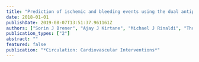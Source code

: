 ```yaml
---
title: "Prediction of ischemic and bleeding events using the dual antiplatelet therapy score in an unrestricted percutaneous coronary intervention population: analysis from the ADAPT-DES registry"
date: 2018-01-01
publishDate: 2019-08-07T13:51:37.961161Z
authors: ["Sorin J Brener", "Ajay J Kirtane", "Michael J Rinaldi", "Thomas D Stuckey", "Bernhard Witzenbichler", "Giora Weisz", "Franz-Josef Neumann", "D Christopher Metzger", "Timothy D Henry", "David A Cox", " others"]
publication_types: ["2"]
abstract: ""
featured: false
publication: "*Circulation: Cardiovascular Interventions*"
---
```


